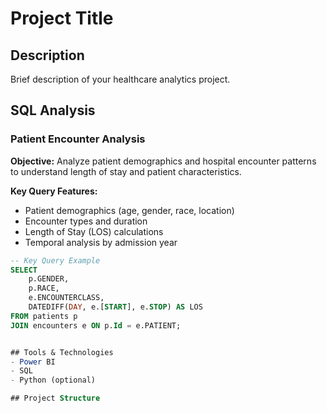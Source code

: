 # Project Title

## Description
Brief description of your healthcare analytics project.

## SQL Analysis

### Patient Encounter Analysis

**Objective:** Analyze patient demographics and hospital encounter patterns to understand length of stay and patient characteristics.

**Key Query Features:**
- Patient demographics (age, gender, race, location)
- Encounter types and duration
- Length of Stay (LOS) calculations
- Temporal analysis by admission year

```sql
-- Key Query Example
SELECT
    p.GENDER,
    p.RACE,
    e.ENCOUNTERCLASS,
    DATEDIFF(DAY, e.[START], e.STOP) AS LOS
FROM patients p  
JOIN encounters e ON p.Id = e.PATIENT;


## Tools & Technologies
- Power BI
- SQL
- Python (optional)

## Project Structure
